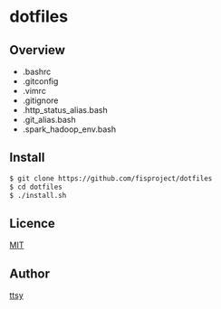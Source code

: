 dotfiles
====

## Overview
- .bashrc
- .gitconfig
- .vimrc
- .gitignore
- .http_status_alias.bash
- .git_alias.bash
- .spark_hadoop_env.bash

## Install
```bash
$ git clone https://github.com/fisproject/dotfiles
$ cd dotfiles
$ ./install.sh
```

## Licence
[MIT](http://opensource.org/licenses/MIT)

## Author
[ttsy](https://github.com/fisproject)
